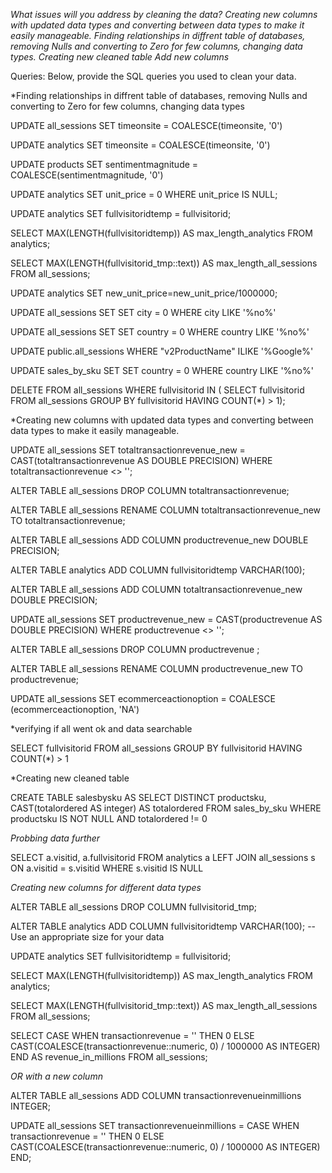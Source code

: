 *What issues will you address by cleaning the data?*
*Creating new columns with updated data types and converting between data types to make it easily manageable.*
*Finding relationships in diffrent table of databases, removing Nulls and converting to Zero for few columns, changing data types.*
*Creating new cleaned table*
*Add new columns*



Queries:
Below, provide the SQL queries you used to clean your data.

*Finding relationships in diffrent table of databases, removing Nulls and converting to Zero for few columns, changing data types

UPDATE all_sessions 
SET timeonsite = COALESCE(timeonsite, '0')

UPDATE analytics
SET timeonsite = COALESCE(timeonsite, '0')

UPDATE products
SET sentimentmagnitude = COALESCE(sentimentmagnitude, '0')

UPDATE analytics
SET unit_price = 0
WHERE unit_price IS NULL;

UPDATE analytics
SET fullvisitoridtemp = fullvisitorid;

SELECT MAX(LENGTH(fullvisitoridtemp)) AS max_length_analytics
FROM analytics;

SELECT MAX(LENGTH(fullvisitorid_tmp::text)) AS max_length_all_sessions
FROM all_sessions;

UPDATE analytics SET
    new_unit_price=new_unit_price/1000000;

UPDATE all_sessions SET
	SET city = 0
	WHERE city LIKE '%no%'

UPDATE all_sessions SET
	SET country = 0
	WHERE country LIKE '%no%'

UPDATE public.all_sessions WHERE "v2ProductName" ILIKE '%Google%'

UPDATE sales_by_sku SET
	SET country = 0
	WHERE country LIKE '%no%'

DELETE FROM all_sessions
WHERE fullvisitorid IN (
    SELECT fullvisitorid
    FROM all_sessions
    GROUP BY fullvisitorid
    HAVING COUNT(*) > 1);

*Creating new columns with updated data types and converting between data types to make it easily manageable.


UPDATE all_sessions 
SET totaltransactionrevenue_new = CAST(totaltransactionrevenue AS DOUBLE PRECISION)
WHERE totaltransactionrevenue <> '';

ALTER TABLE all_sessions DROP COLUMN totaltransactionrevenue;

ALTER TABLE all_sessions RENAME COLUMN totaltransactionrevenue_new TO totaltransactionrevenue;

ALTER TABLE all_sessions ADD COLUMN productrevenue_new DOUBLE PRECISION;

ALTER TABLE analytics ADD COLUMN fullvisitoridtemp VARCHAR(100);

ALTER TABLE all_sessions ADD COLUMN totaltransactionrevenue_new DOUBLE PRECISION;

UPDATE all_sessions 
SET productrevenue_new = CAST(productrevenue AS DOUBLE PRECISION)
WHERE productrevenue <> '';

ALTER TABLE all_sessions DROP COLUMN productrevenue ;

ALTER TABLE all_sessions RENAME COLUMN productrevenue_new TO productrevenue;

UPDATE all_sessions SET ecommerceactionoption = COALESCE (ecommerceactionoption, 'NA')


*verifying if all went ok and data searchable

SELECT fullvisitorid FROM all_sessions GROUP BY fullvisitorid HAVING COUNT(*) > 1



*Creating new cleaned table

CREATE TABLE salesbysku AS 
SELECT DISTINCT productsku, CAST(totalordered AS integer) AS totalordered
 FROM sales_by_sku
 WHERE productsku IS NOT NULL
    AND totalordered != 0

*Probbing data further*

SELECT a.visitid, a.fullvisitorid
FROM analytics a
LEFT JOIN all_sessions s ON a.visitid = s.visitid
WHERE s.visitid IS NULL

*Creating new columns for different data types*

ALTER TABLE all_sessions DROP COLUMN fullvisitorid_tmp;

ALTER TABLE analytics ADD COLUMN fullvisitoridtemp VARCHAR(100); -- Use an appropriate size for your data

UPDATE analytics
SET fullvisitoridtemp = fullvisitorid;

SELECT MAX(LENGTH(fullvisitoridtemp)) AS max_length_analytics
FROM analytics;

SELECT MAX(LENGTH(fullvisitorid_tmp::text)) AS max_length_all_sessions
FROM all_sessions;

SELECT 
  CASE 
    WHEN transactionrevenue = '' THEN 0 
    ELSE CAST(COALESCE(transactionrevenue::numeric, 0) / 1000000 AS INTEGER)
  END AS revenue_in_millions
FROM all_sessions;

*OR with a new column*

ALTER TABLE all_sessions
ADD COLUMN transactionrevenueinmillions INTEGER;


UPDATE all_sessions
SET transactionrevenueinmillions = 
  CASE 
    WHEN transactionrevenue = '' THEN 0 
    ELSE CAST(COALESCE(transactionrevenue::numeric, 0) / 1000000 AS INTEGER)
  END;